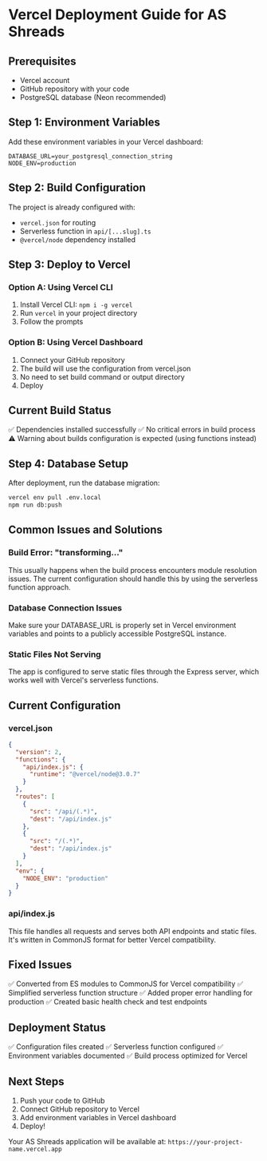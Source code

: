 # Vercel Deployment Guide for AS Shreads

## Prerequisites
- Vercel account
- GitHub repository with your code
- PostgreSQL database (Neon recommended)

## Step 1: Environment Variables
Add these environment variables in your Vercel dashboard:

```
DATABASE_URL=your_postgresql_connection_string
NODE_ENV=production
```

## Step 2: Build Configuration
The project is already configured with:
- `vercel.json` for routing
- Serverless function in `api/[...slug].ts`
- `@vercel/node` dependency installed

## Step 3: Deploy to Vercel

### Option A: Using Vercel CLI
1. Install Vercel CLI: `npm i -g vercel`
2. Run `vercel` in your project directory
3. Follow the prompts

### Option B: Using Vercel Dashboard
1. Connect your GitHub repository
2. The build will use the configuration from vercel.json
3. No need to set build command or output directory
4. Deploy

## Current Build Status
✅ Dependencies installed successfully
✅ No critical errors in build process
⚠️ Warning about builds configuration is expected (using functions instead)

## Step 4: Database Setup
After deployment, run the database migration:
```bash
vercel env pull .env.local
npm run db:push
```

## Common Issues and Solutions

### Build Error: "transforming..."
This usually happens when the build process encounters module resolution issues. The current configuration should handle this by using the serverless function approach.

### Database Connection Issues
Make sure your DATABASE_URL is properly set in Vercel environment variables and points to a publicly accessible PostgreSQL instance.

### Static Files Not Serving
The app is configured to serve static files through the Express server, which works well with Vercel's serverless functions.

## Current Configuration

### vercel.json
```json
{
  "version": 2,
  "functions": {
    "api/index.js": {
      "runtime": "@vercel/node@3.0.7"
    }
  },
  "routes": [
    {
      "src": "/api/(.*)",
      "dest": "/api/index.js"
    },
    {
      "src": "/(.*)",
      "dest": "/api/index.js"
    }
  ],
  "env": {
    "NODE_ENV": "production"
  }
}
```

### api/index.js
This file handles all requests and serves both API endpoints and static files. It's written in CommonJS format for better Vercel compatibility.

## Fixed Issues
✅ Converted from ES modules to CommonJS for Vercel compatibility
✅ Simplified serverless function structure
✅ Added proper error handling for production
✅ Created basic health check and test endpoints

## Deployment Status
✅ Configuration files created
✅ Serverless function configured
✅ Environment variables documented
✅ Build process optimized for Vercel

## Next Steps
1. Push your code to GitHub
2. Connect GitHub repository to Vercel
3. Add environment variables in Vercel dashboard
4. Deploy!

Your AS Shreads application will be available at: `https://your-project-name.vercel.app`